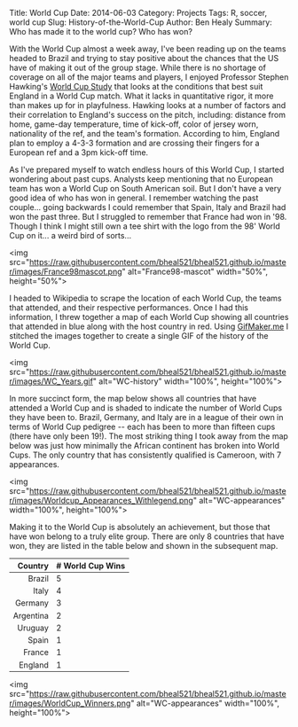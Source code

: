 Title: World Cup
Date: 2014-06-03
Category: Projects
Tags: R, soccer, world cup
Slug: History-of-the-World-Cup
Author: Ben Healy
Summary: Who has made it to the world cup? Who has won?

With the World Cup almost a week away, I've been reading up on the teams headed to Brazil and trying to stay positive 
about the chances that the US have of making it out of the group stage. While there is no shortage of coverage on all of the
major teams and players, I enjoyed Professor Stephen Hawking's [World Cup Study](http://blog.paddypower.com/wp-content/uploads/2014/05/hawking-report_WC2014.pdf)
that looks at the conditions that best suit England in a World Cup match. What it lacks in quantitative rigor, it more than makes up for in
playfulness. Hawking looks at a number of factors and their correlation to England's success on the pitch, including: distance from home, game-day temperature,
time of kick-off, color of jersey worn, nationality of the ref, and the team's formation. According to him, England plan to employ a 4-3-3 formation and are
crossing their fingers for a European ref and a 3pm kick-off time.

As I've prepared myself to watch endless hours of this World Cup, I started wondering about past cups. Analysts keep mentioning that no European team has
won a World Cup on South American soil. But I don't have a very good idea of who has won in general. I remember watching the past couple... going backwards I could
remember that Spain, Italy and Brazil had won the past three. But I struggled to remember that France had won in '98. Though I think I might still own a tee shirt
with the logo from the 98' World Cup on it... a weird bird of sorts...

<img src="https://raw.githubusercontent.com/bheal521/bheal521.github.io/master/images/France98mascot.png" alt="France98-mascot" width="50%", height="50%">

I headed to Wikipedia to scrape the location of each World Cup, the teams that attended, and their respective performances. Once I had this information,
I threw together a map of each World Cup showing all countries that attended in blue along with the host country in red. Using [GifMaker.me](http://http://gifmaker.me/)
I stitched the images together to create a single GIF of the history of the World Cup.

<img src="https://raw.githubusercontent.com/bheal521/bheal521.github.io/master/images/WC_Years.gif" alt="WC-history" width="100%", height="100%">

In more succinct form, the map below shows all countries that have attended a World Cup and is shaded to indicate the number of World Cups they have been to.
Brazil, Germany, and Italy are in a league of their own in terms of World Cup pedigree -- each has been to more than fifteen cups (there have only been 19!).
The most striking thing I took away from the map below was just how minimally the African continent has broken into World Cups. The only country that has 
consistently qualified is Cameroon, with 7 appearances.

<img src="https://raw.githubusercontent.com/bheal521/bheal521.github.io/master/images/Worldcup_Appearances_Withlegend.png" alt="WC-appearances" width="100%", height="100%">

Making it to the World Cup is absolutely an achievement, but those that have won belong to a truly elite group. There are only 8 countries that have won, 
they are listed in the table below and shown in the subsequent map.


| Country         |# World Cup Wins |
|----------------:|:----------------|
|Brazil           | 5               |
|Italy		      | 4				|
|Germany		  | 3				|
|Argentina		  | 2			    |
|Uruguay		  | 2				|
|Spain			  | 1			    |
|France			  | 1				|
|England		  | 1			    |


<img src="https://raw.githubusercontent.com/bheal521/bheal521.github.io/master/images/WorldCup_Winners.png" alt="WC-appearances" width="100%", height="100%">
